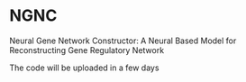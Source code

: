 # NGNC
Neural Gene Network Constructor: A Neural Based Model for Reconstructing Gene Regulatory Network

The code will be uploaded in a few days

